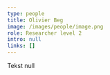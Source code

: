 ```yaml
---
type: people
title: Olivier Beg
image: /images/people/image.png
role: Researcher level 2
intro: null
links: []
---
```

Tekst null
